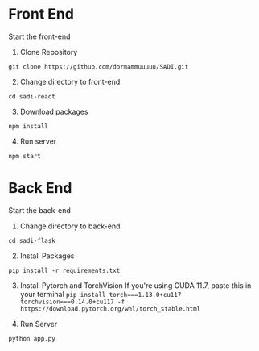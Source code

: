 
  

# Front End
Start the front-end

1. Clone Repository

`git clone https://github.com/dormammuuuuu/SADI.git`

2. Change directory to front-end

`cd sadi-react`

3. Download packages

`npm install`

4. Run server

`npm start`

  

# Back End
Start the back-end
1. Change directory to back-end

`cd sadi-flask`

2. Install Packages

`pip install -r requirements.txt`

3. Install Pytorch and TorchVision
If you're using CUDA 11.7, paste this in your terminal
```pip install torch===1.13.0+cu117 torchvision===0.14.0+cu117 -f https://download.pytorch.org/whl/torch_stable.html```

3. Run Server

`python app.py`